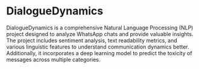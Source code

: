 # DialogueDynamics
DialogueDynamics is a comprehensive Natural Language Processing (NLP) project designed to analyze WhatsApp chats and provide valuable insights. The project includes sentiment analysis, text readability metrics, and various linguistic features to understand communication dynamics better. Additionally, it incorporates a deep learning model to predict the toxicity of messages across multiple categories.
